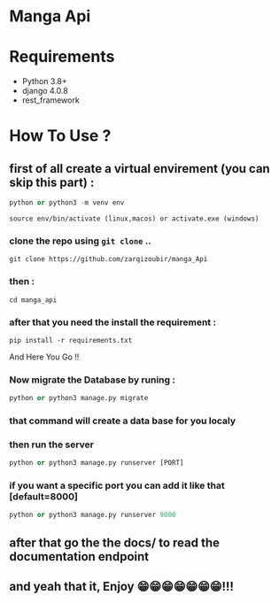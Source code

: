 <h1>Manga Api</h1>

<!-- <h2>Under Active developement</h2> -->

# Requirements

* Python 3.8+
* django 4.0.8
* rest_framework


# How To Use ?

## first of all create a virtual envirement (you can skip this part) : 

```python
python or python3 -m venv env
```

```shell
source env/bin/activate (linux,macos) or activate.exe (windows)
```


### clone the repo using `git clone` ..

```shell
git clone https://github.com/zarqizoubir/manga_Api
```

### then :

```shell
cd manga_api
```

### after that you need the install the requirement :

```shell
pip install -r requirements.txt
```

And Here You Go !!

### Now migrate the Database by runing :

```python
python or python3 manage.py migrate
```
### that command will create a data base for you localy

### then run the server 

```python
python or python3 manage.py runserver [PORT]
```

### if you want a specific port you can add it like that [default=8000]

```python
python or python3 manage.py runserver 9000
```

## after that go the the docs/ to read the documentation endpoint 


## and yeah that it, Enjoy 😁😁😁😁😁😁😁!!! 